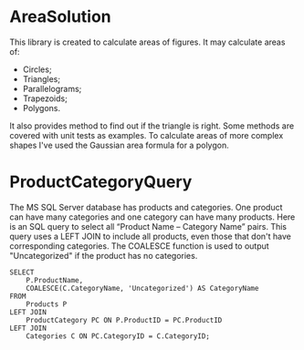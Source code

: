 # AreaSolution
This library is created to calculate areas of figures. It may calculate areas of:
* Circles;
* Triangles;
* Parallelograms;
* Trapezoids;
* Polygons.

It also provides method to find out if the triangle is right. Some methods are covered with unit tests as examples. 
To calculate areas of more complex shapes I've used the Gaussian area formula for a polygon.

# ProductCategoryQuery
The MS SQL Server database has products and categories. One product can have many categories and one category can have many products. 
Here is an SQL query to select all “Product Name – Category Name” pairs. This query uses a LEFT JOIN to include all products, even those that don't have corresponding categories. The COALESCE function is used to output "Uncategorized" if the product has no categories.
```
SELECT 
    P.ProductName,
    COALESCE(C.CategoryName, 'Uncategorized') AS CategoryName
FROM 
    Products P
LEFT JOIN 
    ProductCategory PC ON P.ProductID = PC.ProductID
LEFT JOIN 
    Categories C ON PC.CategoryID = C.CategoryID;
```


